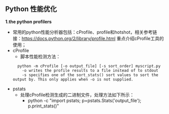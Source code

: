 ## Python 性能优化

**1.the python profilers**
- 常用的python性能分析器包括：cProfile、profile和hotshot，相关参考链接：https://docs.python.org/2/library/profile.html
重点介绍cProfile工具的使用；
- cProfile
  - 脚本性能检测方法：
  ```
    python -m cProfile [-o output_file] [-s sort_order] myscript.py
      -o writes the profile results to a file instead of to stdout
      -s specifies one of the sort_stats() sort values to sort the output by. This only applies when -o is not supplied.
  ```
- pstats
  - 处理cProfile检测生成的二进制文件，处理方法如下所示：
    - python -c "import pstats; p=pstats.Stats('output_file'); p.print_stats()"
